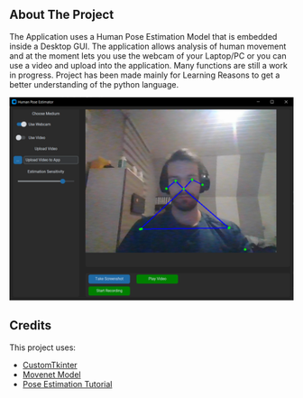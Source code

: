 ## About The Project
The Application uses a Human Pose Estimation Model that is embedded inside a Desktop GUI. The application allows analysis of human movement and at the moment lets you use the webcam of your Laptop/PC or you can use a video and upload into the application. Many functions are still a work in progress. Project has been made mainly for Learning Reasons to get a better understanding of the python language.

![screenshot](Images/HPE_Image.png)

## Credits
This project uses:
- [CustomTkinter](https://github.com/TomSchimansky/CustomTkinter)
- [Movenet Model](https://www.kaggle.com/models/google/movenet/TensorFlow2/multipose-lightning/1%22)
- [Pose Estimation Tutorial](https://github.com/nicknochnack/MultiPoseMovenetLightning)
